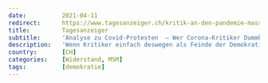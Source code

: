 ```yaml
---
date:          2021-04-11
redirect:      https://www.tagesanzeiger.ch/kritik-an-den-pandemie-massnahmen-gehoert-zur-demokratie-897221997102
title:         Tagesanzeiger
subtitle:      'Analyse zu Covid-Protesten  – Wer Corona-Kritiker Dummköpfe nennt, gefährdet die Demokratie'
description:   'Wenn Kritiker einfach deswegen als Feinde der Demokratie betrachtet werden, weil sie einzelne Massnahmen der Corona-Bekämpfung kritisieren, dann gefährdet das die Demokratie.'
country:       [CH]
categories:    [Widerstand, MSM]
tags:          [demokratie]
---
```


